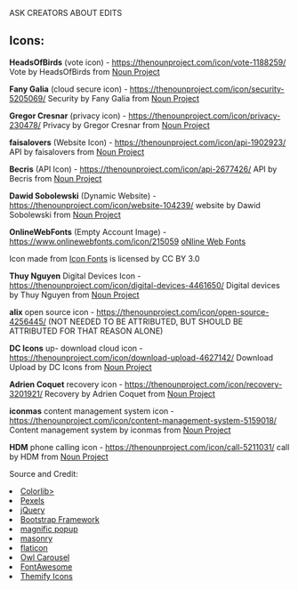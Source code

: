 ASK CREATORS ABOUT EDITS

## Icons:

**HeadsOfBirds** (vote icon) - https://thenounproject.com/icon/vote-1188259/
Vote by HeadsOfBirds from <a href="https://thenounproject.com/browse/icons/term/vote/" target="_blank" title="Vote Icons">Noun Project</a>

**Fany Galia** (cloud secure icon) - https://thenounproject.com/icon/security-5205069/
Security by Fany Galia from <a href="https://thenounproject.com/browse/icons/term/security/" target="_blank" title="Security Icons">Noun Project</a>

**Gregor Cresnar** (privacy icon) - https://thenounproject.com/icon/privacy-230478/
Privacy by Gregor Cresnar from <a href="https://thenounproject.com/browse/icons/term/privacy/" target="_blank" title="Privacy Icons">Noun Project</a>

**faisalovers** (Website Icon) - https://thenounproject.com/icon/api-1902923/
API by faisalovers from <a href="https://thenounproject.com/browse/icons/term/api/" target="_blank" title="API Icons">Noun Project</a>

**Becris** (API Icon) - https://thenounproject.com/icon/api-2677426/
API by Becris from <a href="https://thenounproject.com/browse/icons/term/api/" target="_blank" title="API Icons">Noun Project</a>

**Dawid Sobolewski** (Dynamic Website) - https://thenounproject.com/icon/website-104239/
website by Dawid Sobolewski from <a href="https://thenounproject.com/browse/icons/term/website/" target="_blank" title="website Icons">Noun Project</a>

**OnlineWebFonts** (Empty Account Image) - https://www.onlinewebfonts.com/icon/215059
<a href="http://www.onlinewebfonts.com">oNline Web Fonts</a>

<div>Icon made from <a href="http://www.onlinewebfonts.com/icon">Icon Fonts</a> is licensed by CC BY 3.0</div>

**Thuy Nguyen** Digital Devices Icon - https://thenounproject.com/icon/digital-devices-4461650/
Digital devices by Thuy Nguyen from <a href="https://thenounproject.com/browse/icons/term/digital-devices/" target="_blank" title="Digital devices Icons">Noun Project</a>

**alix** open source icon - https://thenounproject.com/icon/open-source-4256445/
(NOT NEEDED TO BE ATTRIBUTED, BUT SHOULD BE ATTRIBUTED FOR THAT REASON ALONE)

**DC Icons** up- download cloud icon - https://thenounproject.com/icon/download-upload-4627142/
Download Upload by DC Icons from <a href="https://thenounproject.com/browse/icons/term/download-upload/" target="_blank" title="Download Upload Icons">Noun Project</a>

**Adrien Coquet** recovery icon - https://thenounproject.com/icon/recovery-3201921/
Recovery by Adrien Coquet from <a href="https://thenounproject.com/browse/icons/term/recovery/" target="_blank" title="Recovery Icons">Noun Project</a>

**iconmas** content management system icon - https://thenounproject.com/icon/content-management-system-5159018/
Content management system by iconmas from <a href="https://thenounproject.com/browse/icons/term/content-management-system/" target="_blank" title="Content management system Icons">Noun Project</a>

**HDM** phone calling icon - https://thenounproject.com/icon/call-5211031/
call by HDM from <a href="https://thenounproject.com/browse/icons/term/call/" target="_blank" title="call Icons">Noun Project</a>

Source and Credit: 

<li><a target="_blank" href="https://colorlib.com/wp/template/ecohosting/">Colorlib></a></li>
<li><a target="_blank" href="http://www.pexels.com">Pexels</a></li>
<li><a target="_blank" href="http://jquery.com/">jQuery</a></li>
<li><a target="_blank" href="http://getbootstrap.com">Bootstrap Framework</a></li>
<li><a target="_blank" href="https://dimsemenov.com/plugins/magnific-popup/">magnific popup</a></li>
<li><a target="_blank" href="https://masonry.desandro.com/">masonry</a></li>
<li><a target="_blank" href="https://www.flaticon.com/home">flaticon</a></li>
<li><a target="_blank" href="http://www.owlgraphic.com/owlcarousel">Owl Carousel</a></li>
<li><a target="_blank" href="http://fontawesome.io/">FontAwesome</a></li>
<li><a target="_blank" href="https://themify.me/themify-icons">Themify Icons</a></li>
